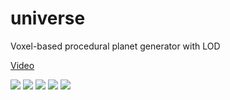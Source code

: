 # universe

Voxel-based procedural planet generator with LOD

[Video](https://streamable.com/h4jmq)

![](http://i.imgur.com/wLUEeUT.png)
![](http://i.imgur.com/YG8HxV7.png)
![](http://i.imgur.com/vKz2cvt.png)
![](http://i.imgur.com/pF5IYNj.png)
![](http://i.imgur.com/U9JQAz0.png)
